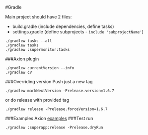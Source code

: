 #Gradle

Main project should have 2 files:
- build.gradle (include dependencies, define tasks)
- settings.gradle (define subprojects - `include 'subprojectName'`)
```
./gradlew tasks --all
./gradlew tasks
./gradlew :supermonitor:tasks
```

###Axion plugin
```
./gradlew currentVersion --info
./gradlew cV
```

###Overriding version
Push just a new tag
```
./gradlew markNextVersion -Prelease.version=1.6.7
```
or do release with provided tag
```
./gradlew release -Prelease.forceVersion=1.6.7
```

###Examples
Axion [examples](http://axion-release-plugin.readthedocs.io/en/latest/examples/examples.html)
###Test run
```
./gradlew :superapp:release -Prelease.dryRun
```